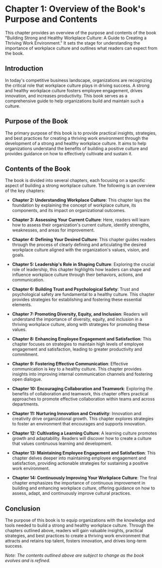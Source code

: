 Chapter 1: Overview of the Book's Purpose and Contents
======================================================

This chapter provides an overview of the purpose and contents of the book "Building Strong and Healthy Workplace Culture: A Guide to Creating a Thriving Work Environment." It sets the stage for understanding the importance of workplace culture and outlines what readers can expect from the book.

**Introduction**
----------------

In today's competitive business landscape, organizations are recognizing the critical role that workplace culture plays in driving success. A strong and healthy workplace culture fosters employee engagement, drives innovation, and increases productivity. This book serves as a comprehensive guide to help organizations build and maintain such a culture.

**Purpose of the Book**
-----------------------

The primary purpose of this book is to provide practical insights, strategies, and best practices for creating a thriving work environment through the development of a strong and healthy workplace culture. It aims to help organizations understand the benefits of building a positive culture and provides guidance on how to effectively cultivate and sustain it.

**Contents of the Book**
------------------------

The book is divided into several chapters, each focusing on a specific aspect of building a strong workplace culture. The following is an overview of the key chapters:

* **Chapter 2: Understanding Workplace Culture**: This chapter lays the foundation by explaining the concept of workplace culture, its components, and its impact on organizational outcomes.

* **Chapter 3: Assessing Your Current Culture**: Here, readers will learn how to assess their organization's current culture, identify strengths, weaknesses, and areas for improvement.

* **Chapter 4: Defining Your Desired Culture**: This chapter guides readers through the process of clearly defining and articulating the desired workplace culture aligned with the organization's values, vision, and goals.

* **Chapter 5: Leadership's Role in Shaping Culture**: Exploring the crucial role of leadership, this chapter highlights how leaders can shape and influence workplace culture through their behaviors, actions, and communication.

* **Chapter 6: Building Trust and Psychological Safety**: Trust and psychological safety are fundamental to a healthy culture. This chapter provides strategies for establishing and fostering these essential elements.

* **Chapter 7: Promoting Diversity, Equity, and Inclusion**: Readers will understand the importance of diversity, equity, and inclusion in a thriving workplace culture, along with strategies for promoting these values.

* **Chapter 8: Enhancing Employee Engagement and Satisfaction**: This chapter focuses on strategies to maintain high levels of employee engagement and satisfaction, leading to greater productivity and commitment.

* **Chapter 9: Fostering Effective Communication**: Effective communication is key to a healthy culture. This chapter provides insights into improving internal communication channels and fostering open dialogue.

* **Chapter 10: Encouraging Collaboration and Teamwork**: Exploring the benefits of collaboration and teamwork, this chapter offers practical approaches to promote effective collaboration within teams and across departments.

* **Chapter 11: Nurturing Innovation and Creativity**: Innovation and creativity drive organizational growth. This chapter explores strategies to foster an environment that encourages and supports innovation.

* **Chapter 12: Cultivating a Learning Culture**: A learning culture promotes growth and adaptability. Readers will discover how to create a culture that values continuous learning and development.

* **Chapter 13: Maintaining Employee Engagement and Satisfaction**: This chapter delves deeper into maintaining employee engagement and satisfaction, providing actionable strategies for sustaining a positive work environment.

* **Chapter 14: Continuously Improving Your Workplace Culture**: The final chapter emphasizes the importance of continuous improvement in building and enhancing workplace culture, offering guidance on how to assess, adapt, and continuously improve cultural practices.

**Conclusion**
--------------

The purpose of this book is to equip organizations with the knowledge and tools needed to build a strong and healthy workplace culture. Through the chapters outlined above, readers will gain valuable insights, practical strategies, and best practices to create a thriving work environment that attracts and retains top talent, fosters innovation, and drives long-term success.

*Note: The contents outlined above are subject to change as the book evolves and is refined.*
